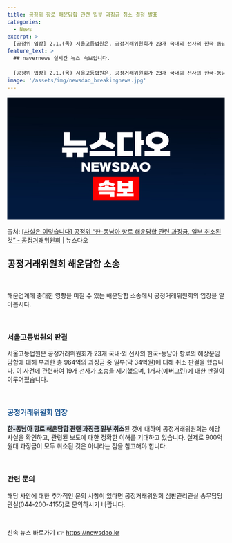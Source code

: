 ```yaml
---
title: 공정위 항로 해운담합 관련 일부 과징금 취소 결정 발표
categories:
  - News
excerpt: >
  [공정위 입장] 2.1.(목) 서울고등법원은, 공정거래위원회가 23개 국내외 선사의 한국-동남아 항로의 해상…
feature_text: >
  ## navernews 실시간 뉴스 속보입니다.

  [공정위 입장] 2.1.(목) 서울고등법원은, 공정거래위원회가 23개 국내외 선사의 한국-동남아 항로의 해상…
image: '/assets/img/newsdao_breakingnews.jpg'
---
```


![뉴스다오 속보](/assets/img/newsdao_breakingnews.jpg)

<p>출처: <a href="https://newsdao.kr/3114" rel="dofollow">[사실은 이렇습니다] 공정위 “한-동남아 항로 해운담합 관련 과징금, 일부 취소된 것” - 공정거래위원회</a> | 뉴스다오</p>

<h2 data-ke-size="size26">공정거래위원회 해운담합 소송</h2>
<p data-ke-size="size16">&nbsp;</p>
해운업계에 중대한 영향을 미칠 수 있는 해운담합 소송에서 공정거래위원회의 입장을 알아봅시다.
<p data-ke-size="size16">&nbsp;</p>
<h3>서울고등법원의 판결</h3>
<p data-ke-size="size16">서울고등법원은 공정거래위원회가 23개 국내·외 선사의 한국-동남아 항로의 해상운임 담합에 대해 부과한 총 964억의 과징금 중 일부(약 34억원)에 대해 취소 판결을 했습니다. 이 사건에 관련하여 19개 선사가 소송을 제기했으며, 1개사(에버그린)에 대한 판결이 이루어졌습니다.</p>
<p data-ke-size="size16">&nbsp;</p>
<h3><b><span style="color: #1a5490;">공정거래위원회 입장</span></b></h3>
<p data-ke-size="size16"><b><span style="background-color: #21538527;">한-동남아 항로 해운담합 관련 과징금 일부 취소</span></b>된 것에 대하여 공정거래위원회는 해당 사실을 확인하고, 관련된 보도에 대한 정확한 이해를 기대하고 있습니다. 실제로 900억 원대 과징금이 모두 취소된 것은 아니라는 점을 참고해야 합니다.</p>
<p data-ke-size="size16">&nbsp;</p>

<h3>관련 문의</h3>
<p data-ke-size="size16">해당 사안에 대한 추가적인 문의 사항이 있다면 공정거래위원회 심판관리관실 송무담당관실(044-200-4155)로 문의하시기 바랍니다.</p>
<p data-ke-size="size16">&nbsp;</p>

신속 뉴스 바로가기 👉 <a href="https://newsdao.kr" rel="dofollow">https://newsdao.kr</a>


